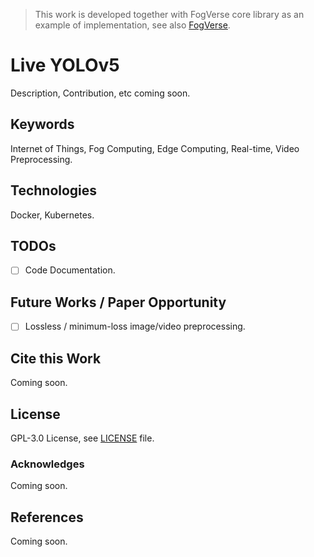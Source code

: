 > This work is developed together with FogVerse core library as an example
of implementation, see also [FogVerse](https://github.com/fogverse/fogverse).

# Live YOLOv5
Description, Contribution, etc coming soon.

## Keywords
Internet of Things, Fog Computing, Edge Computing, Real-time, Video
Preprocessing.

## Technologies
Docker, Kubernetes.

## TODOs
- [ ] Code Documentation.

## Future Works / Paper Opportunity
- [ ] Lossless / minimum-loss image/video preprocessing.

## Cite this Work
Coming soon.

## License
GPL-3.0 License, see [LICENSE](LICENSE) file.

### Acknowledges
Coming soon.

## References
Coming soon.

